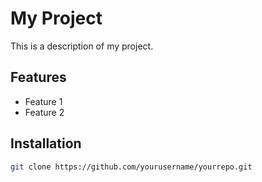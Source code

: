 # My Project

This is a description of my project.

## Features
- Feature 1
- Feature 2

## Installation
```bash
git clone https://github.com/yourusername/yourrepo.git
